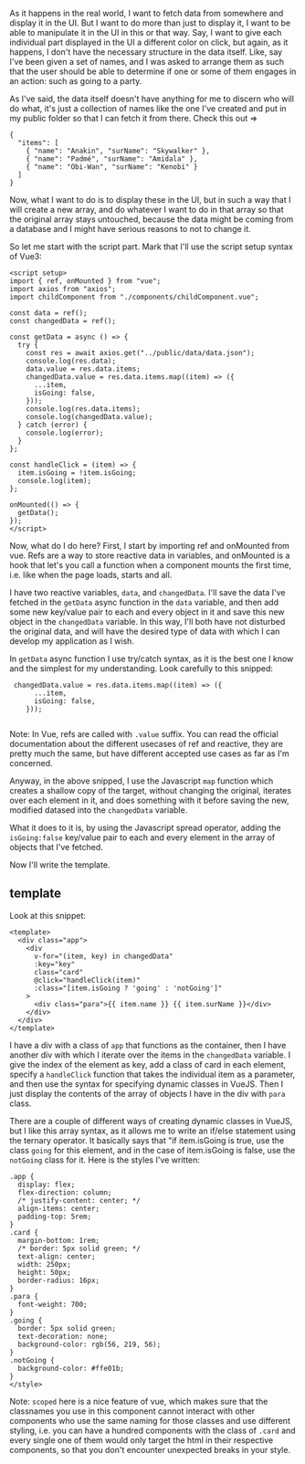 As it happens in the real world, I want to fetch data from somewhere and display it in the UI. But I want to do more than just to display it, I want to be able to manipulate it in the UI in this or that way. Say, I want to give each individual part displayed in the UI a different color on click, but again, as it happens, I don't have the necessary structure in the data itself. Like, say I've been given a set of names, and I was asked to arrange them as such that the user should be able to determine if one or some of them engages in an action: such as going to a party.

As I've said, the data itself doesn't have anything for me to discern who will do what, it's just a collection of names like the one I've created and put in my public folder so that I can fetch it from there. Check this out =>

```
{
  "items": [
    { "name": "Anakin", "surName": "Skywalker" },
    { "name": "Padmé", "surName": "Amidala" },
    { "name": "Obi-Wan", "surName": "Kenobi" }
  ]
}

```

Now, what I want to do is to display these in the UI, but in such a way that I will create a new array, and do whatever I want to do in that array so that the original array stays untouched, because the data might be coming from a database and I might have serious reasons to not to change it.

So let me start with the script part. Mark that I'll use the script setup syntax of Vue3:

```
<script setup>
import { ref, onMounted } from "vue";
import axios from "axios";
import childComponent from "./components/childComponent.vue";

const data = ref();
const changedData = ref();

const getData = async () => {
  try {
    const res = await axios.get("../public/data/data.json");
    console.log(res.data);
    data.value = res.data.items;
    changedData.value = res.data.items.map((item) => ({
      ...item,
      isGoing: false,
    }));
    console.log(res.data.items);
    console.log(changedData.value);
  } catch (error) {
    console.log(error);
  }
};

const handleClick = (item) => {
  item.isGoing = !item.isGoing;
  console.log(item);
};

onMounted(() => {
  getData();
});
</script>

```

Now, what do I do here? First, I start by importing ref and onMounted from vue. Refs are a way to store reactive data in variables, and onMounted is a hook that let's you call a function when a component mounts the first time, i.e. like when the page loads, starts and all.

I have two reactive variables, `data`, and `changedData`. I'll save the data I've fetched in the `getData` async function in the `data` variable, and then add some new key/value pair to each and every object in it and save this new object in the `changedData` variable. In this way, I'll both have not disturbed the original data, and will have the desired type of data with which I can develop my application as I wish.

In `getData` async function I use try/catch syntax, as it is the best one I know and the simplest for my understanding. Look carefully to this snipped:

```
 changedData.value = res.data.items.map((item) => ({
      ...item,
      isGoing: false,
    }));


```

Note: In Vue, refs are called with `.value` suffix. You can read the official documentation about the different usecases of ref and reactive, they are pretty much the same, but have different accepted use cases as far as I'm concerned.

Anyway, in the above snipped, I use the Javascript `map` function which creates a shallow copy of the target, without changing the original, iterates over each element in it, and does something with it before saving the new, modified datased into the `changedData` variable.

What it does to it is, by using the Javascript spread operator, adding the `isGoing:false` key/value pair to each and every element in the array of objects that I've fetched.

Now I'll write the template.

## template

Look at this snippet:

```
<template>
  <div class="app">
    <div
      v-for="(item, key) in changedData"
      :key="key"
      class="card"
      @click="handleClick(item)"
      :class="[item.isGoing ? 'going' : 'notGoing']"
    >
      <div class="para">{{ item.name }} {{ item.surName }}</div>
    </div>
  </div>
</template>
```

I have a div with a class of `app` that functions as the container, then I have another div with which I iterate over the items in the `changedData` variable. I give the index of the element as key, add a class of card in each element, specify a `handleClick` function that takes the individual item as a parameter, and then use the syntax for specifying dynamic classes in VueJS. Then I just display the contents of the array of objects I have in the div with `para` class.

There are a couple of different ways of creating dynamic classes in VueJS, but I like this array syntax, as it allows me to write an if/else statement using the ternary operator. It basically says that "if item.isGoing is true, use the class `going` for this element, and in the case of item.isGoing is false, use the `notGoing` class for it. Here is the styles I've written:

```<style scoped>
.app {
  display: flex;
  flex-direction: column;
  /* justify-content: center; */
  align-items: center;
  padding-top: 5rem;
}
.card {
  margin-bottom: 1rem;
  /* border: 5px solid green; */
  text-align: center;
  width: 250px;
  height: 50px;
  border-radius: 16px;
}
.para {
  font-weight: 700;
}
.going {
  border: 5px solid green;
  text-decoration: none;
  background-color: rgb(56, 219, 56);
}
.notGoing {
  background-color: #ffe01b;
}
</style>
```

Note: `scoped` here is a nice feature of vue, which makes sure that the classnames you use in this component cannot interact with other components who use the same naming for those classes and use different styling, i.e. you can have a hundred components with the class of `.card` and every single one of them would only target the html in their respective components, so that you don't encounter unexpected breaks in your style.
